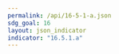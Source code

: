 ```yaml
---
permalink: /api/16-5-1-a.json
sdg_goal: 16
layout: json_indicator
indicator: "16.5.1.a"
---
```


